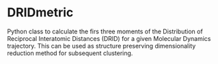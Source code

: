# DRIDmetric
Python class to calculate the firs three moments of the Distribution of Reciprocal Interatomic Distances (DRID) for a given Molecular Dynamics trajectory. This can be used as structure preserving  dimensionality reduction method for subsequent clustering.
